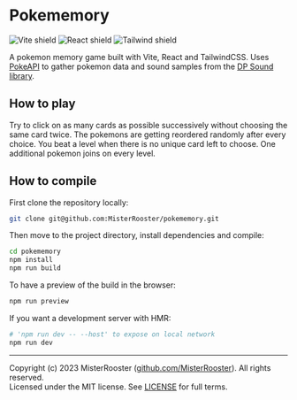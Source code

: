 # Pokememory

![Vite shield](https://img.shields.io/badge/-Vite-pink)
![React shield](https://img.shields.io/badge/-React-blue)
![Tailwind shield](https://img.shields.io/badge/-TailwindCSS-purple)

A pokemon memory game built with Vite, React and TailwindCSS.
Uses [PokeAPI](https://pokeapi.co/) to gather pokemon data and sound samples from the [DP Sound library](https://www.pokemon.com/us/dp-sound-library).

## How to play

Try to click on as many cards as possible successively without
choosing the same card twice.
The pokemons are getting reordered randomly after every choice.
You beat a level when there is no unique card left to choose.
One additional pokemon joins on every level.

## How to compile

First clone the repository locally:

```bash
git clone git@github.com:MisterRooster/pokememory.git
```

Then move to the project directory, install dependencies and compile:

```bash
cd pokememory
npm install
npm run build
```

To have a preview of the build in the browser:

```bash
npm run preview
```

If you want a development server with HMR:

```bash
# 'npm run dev -- --host' to expose on local network
npm run dev
```

---

Copyright (c) 2023 MisterRooster ([github.com/MisterRooster](https://github.com/MisterRooster)). All rights reserved.  
Licensed under the MIT license. See [LICENSE](LICENSE) for full terms.
